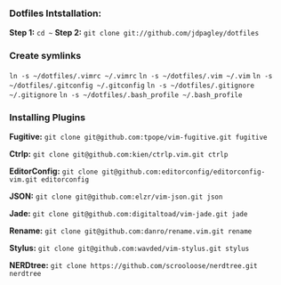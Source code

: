 ### Dotfiles Intstallation:

  **Step 1:** `cd ~`
  **Step 2:** `git clone git://github.com/jdpagley/dotfiles`

### Create symlinks

  `ln -s ~/dotfiles/.vimrc ~/.vimrc`
  `ln -s ~/dotfiles/.vim ~/.vim`
  `ln -s ~/dotfiles/.gitconfig ~/.gitconfig`
  `ln -s ~/dotfiles/.gitignore ~/.gitignore`
  `ln -s ~/dotfiles/.bash_profile ~/.bash_profile`

### Installing Plugins

  **Fugitive:** `git clone git@github.com:tpope/vim-fugitive.git fugitive`

  **Ctrlp:** `git clone git@github.com:kien/ctrlp.vim.git ctrlp`

  **EditorConfig:** `git clone git@github.com:editorconfig/editorconfig-vim.git editorconfig`

  **JSON:** `git clone git@github.com:elzr/vim-json.git json`

  **Jade:** `git clone git@github.com:digitaltoad/vim-jade.git jade`

  **Rename:** `git clone git@github.com:danro/rename.vim.git rename`

  **Stylus:** `git clone git@github.com:wavded/vim-stylus.git stylus`

  **NERDtree:** `git clone https://github.com/scrooloose/nerdtree.git nerdtree`



